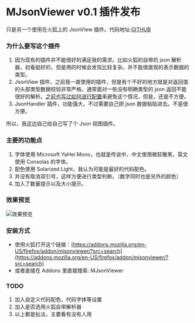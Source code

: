 MJsonViewer v0.1 插件发布
===

只是另一个使用在火狐上的 JsonView 插件。代码地址:[GITHUB](https://github.com/MikeCoder/MJsonViewer)

### 为什么要写这个插件
1. 因为现有的插件并不能很好的满足我的需求。比如火狐的自带的 json 解析器，初看挺好的，但是用的时候会发现比较复杂。并不能很直观的表示数据的类型。
2. JsonView 插件，之前我一直使用的插件，但是有个不好的地方就是对返回值的头部类型数据校验非常严格，通常面对一些没有明确类型的 json 返回不能很好的解析。[之前也写过如何进行配置](https://mikecoder.cn/post/128)来避免这个情况，但是，还是不方便。
3. JsonHandler 插件，功能强大，不过需要自己把 json 数据粘贴进去。不是很方便。

所以，我这边自己给自己写了个 Json 视图插件。


### 主要的功能点
1. 字体使用 Microsoft YaHei Mono，也就是传说中，中文使用微软雅黑，英文使用 Consolas 的字体。
2. 配色使用 Solarized Light，我认为可能是最好的代码配色。
3. 并没有取消双引号，这样方便进行类型判断。（数字同时也是另外的颜色）
4. 加入了数量提示以及大小提示。


### 效果预览
![效果预览](https://addons.cdn.mozilla.net/user-media/previews/full/181/181520.png?modified=1484116882)

### 安装方式
+ 使用火狐打开这个链接：[https://addons.mozilla.org/en-US/firefox/addon/mjsonviewer/?src=search](https://addons.mozilla.org/en-US/firefox/addon/mjsonviewer/?src=search)
+ 或者直接在 Addons 里直接搜索: MJsonViewer

### TODO
1. 加入自定义代码配色，代码字体等设置
2. 加入是否选用火狐自带解析器
3. 以上都是扯淡，主要看有没有人用
